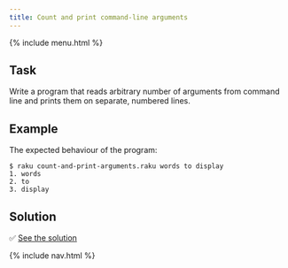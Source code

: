 ```yaml
---
title: Count and print command-line arguments
---
```


{% include menu.html %}

## Task

Write a program that reads arbitrary number of arguments from command line and prints them on separate, numbered lines.

## Example

The expected behaviour of the program:

```console
$ raku count-and-print-arguments.raku words to display
1. words
2. to
3. display
```

## Solution

✅ [See the solution](solution)

{% include nav.html %}

